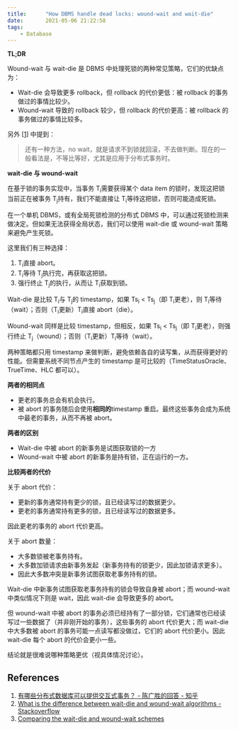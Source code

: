 ```yaml
---
title:      "How DBMS handle dead locks: wound-wait and wait-die"
date:       2021-05-06 21:22:58
tags:
    - Database
---
```


**TL;DR**

Wound-wait 与 wait-die 是 DBMS 中处理死锁的两种常见策略，它们的优缺点为：
- Wait-die 会导致更多 rollback，但 rollback 的代价更低：被 rollback 的事务做过的事情比较少。
- Wound-wait 导致的 rollback 较少，但 rollback 的代价更高：被 rollback 的事务做过的事情比较多。

另外 [[1]] 中提到：

> 还有一种方法，no wait，就是请求不到锁就回滚，不去做判断。现在的一般看法是，不等比等好，尤其是应用于分布式事务时。

<!--more-->

**wait-die 与 wound-wait**

在基于锁的事务实现中，当事务 T<sub>i</sub>需要获得某个 data item 的锁时，发现这把锁当前正在被事务 T<sub>j</sub>持有，我们不能直接让 T<sub>i</sub>等待这把锁，否则可能造成死锁。

在一个单机 DBMS，或有全局死锁检测的分布式 DBMS 中，可以通过死锁检测来做决定。但如果无法获得全局状态，我们可以使用 wait-die 或 wound-wait 策略来避免产生死锁。

这里我们有三种选择：
1. T<sub>i</sub>直接 abort。
1. T<sub>i</sub>等待 T<sub>j</sub>执行完，再获取这把锁。
1. 强行终止 T<sub>j</sub>的执行，从而让 T<sub>i</sub>获取到锁。

Wait-die 是比较 T<sub>i</sub>与 T<sub>j</sub>的 timestamp，如果 Ts<sub>i</sub> < Ts<sub>j</sub>（即 T<sub>i</sub>更老），则 T<sub>i</sub>等待（wait）；否则（T<sub>i</sub>更新）T<sub>i</sub>直接 abort（die）。

Wound-wait 同样是比较 timestamp，但相反，如果 Ts<sub>i</sub> < Ts<sub>j</sub>（即 T<sub>i</sub>更老），则强行终止 T<sub>j</sub>（wound）；否则（T<sub>i</sub>更新）T<sub>i</sub>等待（wait）。

两种策略都只用 timestamp 来做判断，避免依赖各自的读写集，从而获得更好的性能。但需要系统不同节点产生的 timestamp 是可比较的（TimeStatusOracle、TrueTime、HLC 都可以）。

**两者的相同点**

- 更老的事务总会有机会执行。
- 被 abort 的事务随后会使用**相同的**timestamp 重启。最终这些事务会成为系统中最老的事务，从而不再被 abort。

**两者的区别**

- Wait-die 中被 abort 的新事务是试图获取锁的一方
- Wound-wait 中被 abort 的新事务是持有锁，正在运行的一方。

**比较两者的代价**

关于 abort 代价：
- 更新的事务通常持有更少的锁，且已经读写过的数据更少。
- 更老的事务通常持有更多的锁，且已经读写过的数据更多。

因此更老的事务的 abort 代价更高。

关于 abort 数量：
- 大多数锁被老事务持有。
- 大多数加锁请求由新事务发起（新事务持有的锁更少，因此加锁请求更多）。
- 因此大多数冲突是新事务试图获取老事务持有的锁。

Wait-die 中新事务试图获取老事务持有的锁会导致自身被 abort；而 wound-wait 中类似情况下则是 wait，因此 wait-die 会导致更多的 abort。

但 wound-wait 中被 abort 的事务必须已经持有了一部分锁，它们通常也已经读写过一些数据了（并非刚开始的事务），这些事务的 abort 代价更大；而 wait-die 中大多数被 abort 的事务可能一点读写都没做过，它们的 abort 代价更小。因此 wait-die 每个 abort 的代价会更小一些。

结论就是很难说哪种策略更优（视具体情况讨论）。

## References

1. [有哪些分布式数据库可以提供交互式事务？ - 陈广胜的回答 - 知乎](https://www.zhihu.com/question/344517681/answer/815329816)
1. [What is the difference between wait-die and wound-wait algorithms - Stackoverflow](https://stackoverflow.com/q/32794142)
1. [Comparing the wait-die and wound-wait schemes](http://www.mathcs.emory.edu/~cheung/Courses/554/Syllabus/8-recv+serial/deadlock-compare.html)

[1]: https://www.zhihu.com/question/344517681/answer/815329816

